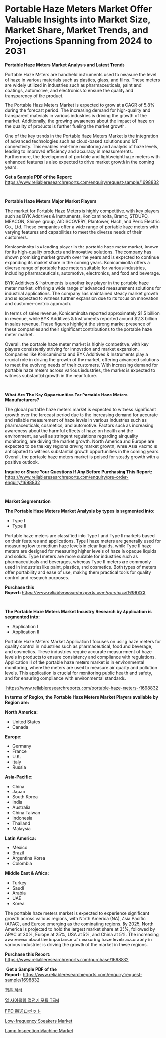 <p><h1>Portable Haze Meters Market Offer Valuable Insights into Market Size, Market Share, Market Trends, and Projections Spanning from 2024 to 2031</h1></p><p><strong>Portable Haze Meters Market Analysis and Latest Trends</strong></p>
<p><p>Portable Haze Meters are handheld instruments used to measure the level of haze in various materials such as plastics, glass, and films. These meters are widely utilized in industries such as pharmaceuticals, paint and coatings, automotive, and electronics to ensure the quality and transparency of the product.</p><p>The Portable Haze Meters Market is expected to grow at a CAGR of 5.8% during the forecast period. The increasing demand for high-quality and transparent materials in various industries is driving the growth of the market. Additionally, the growing awareness about the impact of haze on the quality of products is further fueling the market growth.</p><p>One of the key trends in the Portable Haze Meters Market is the integration of advanced technologies such as cloud-based solutions and IoT connectivity. This enables real-time monitoring and analysis of haze levels, leading to improved efficiency and accuracy in measurements. Furthermore, the development of portable and lightweight haze meters with enhanced features is also expected to drive market growth in the coming years.</p></p>
<p><strong>Get a Sample PDF of the Report:&nbsp;</strong> <a href="https://www.reliableresearchreports.com/enquiry/request-sample/1698832">https://www.reliableresearchreports.com/enquiry/request-sample/1698832</a></p>
<p>&nbsp;</p>
<p><strong>Portable Haze Meters Major Market Players</strong></p>
<p><p>The market for Portable Haze Meters is highly competitive, with key players such as BYK Additives & Instruments, Konicaminolta, Bramc, STDUPO, MEACON, Shinyei group, AIDISCOVERY, Plantower, Hach, and Peric Electric Co., Ltd. These companies offer a wide range of portable haze meters with varying features and capabilities to meet the diverse needs of their customers.</p><p>Konicaminolta is a leading player in the portable haze meter market, known for its high-quality products and innovative solutions. The company has shown promising market growth over the years and is expected to continue expanding its market share in the coming years. Konicaminolta offers a diverse range of portable haze meters suitable for various industries, including pharmaceuticals, automotive, electronics, and food and beverage.</p><p>BYK Additives & Instruments is another key player in the portable haze meter market, offering a wide range of advanced measurement solutions for industrial applications. The company has maintained steady market growth and is expected to witness further expansion due to its focus on innovation and customer-centric approach.</p><p>In terms of sales revenue, Konicaminolta reported approximately $1.5 billion in revenue, while BYK Additives & Instruments reported around $2.3 billion in sales revenue. These figures highlight the strong market presence of these companies and their significant contributions to the portable haze meter market.</p><p>Overall, the portable haze meter market is highly competitive, with key players consistently striving for innovation and market expansion. Companies like Konicaminolta and BYK Additives & Instruments play a crucial role in driving the growth of the market, offering advanced solutions to meet the evolving needs of their customers. With increasing demand for portable haze meters across various industries, the market is expected to witness substantial growth in the near future.</p></p>
<p>&nbsp;</p>
<p><strong>What Are The Key Opportunities For Portable Haze Meters Manufacturers?</strong></p>
<p><p>The global portable haze meters market is expected to witness significant growth over the forecast period due to the increasing demand for accurate and reliable measurement of haze levels in various industries such as pharmaceuticals, cosmetics, and automotive. Factors such as increasing awareness about the harmful effects of haze on health and the environment, as well as stringent regulations regarding air quality monitoring, are driving the market growth. North America and Europe are expected to be the key regions driving market growth, while Asia Pacific is anticipated to witness substantial growth opportunities in the coming years. Overall, the portable haze meters market is poised for steady growth with a positive outlook.</p></p>
<p><strong>Inquire or Share Your Questions If Any Before Purchasing This Report:</strong> <a href="https://www.reliableresearchreports.com/enquiry/pre-order-enquiry/1698832">https://www.reliableresearchreports.com/enquiry/pre-order-enquiry/1698832</a></p>
<p>&nbsp;</p>
<p><strong>Market Segmentation</strong></p>
<p><strong>The Portable Haze Meters Market Analysis by types is segmented into:</strong></p>
<p><ul><li>Type I</li><li>Type II</li></ul></p>
<p><p>Portable haze meters are classified into Type I and Type II markets based on their features and applications. Type I haze meters are generally used for measuring low to medium haze levels in clear liquids, while Type II haze meters are designed for measuring higher levels of haze in opaque liquids and solids. Type I meters are more suitable for industries such as pharmaceuticals and beverages, whereas Type II meters are commonly used in industries like paint, plastics, and cosmetics. Both types of meters offer portability and ease of use, making them practical tools for quality control and research purposes.</p></p>
<p><strong>Purchase this Report:&nbsp;</strong><a href="https://www.reliableresearchreports.com/purchase/1698832">https://www.reliableresearchreports.com/purchase/1698832</a></p>
<p>&nbsp;</p>
<p><strong>The Portable Haze Meters Market Industry Research by Application is segmented into:</strong></p>
<p><ul><li>Application I</li><li>Application II</li></ul></p>
<p><p>Portable Haze Meters Market Application I focuses on using haze meters for quality control in industries such as pharmaceutical, food and beverage, and cosmetics. These industries require accurate measurement of haze levels in products to ensure consistency and compliance with regulations. Application II of the portable haze meters market is in environmental monitoring, where the meters are used to measure air quality and pollution levels. This application is crucial for monitoring public health and safety, and for ensuring compliance with environmental standards.</p></p>
<p><a href="https://www.reliableresearchreports.com/portable-haze-meters-r1698832">&nbsp;https://www.reliableresearchreports.com/portable-haze-meters-r1698832</a></p>
<p><strong>In terms of Region, the Portable Haze Meters Market Players available by Region are:</strong></p>
<p>
    <p> <strong> North America: </strong>
        <ul>
            <li>United States</li>
            <li>Canada</li>
        </ul>
        </p> 
    <p> <strong> Europe: </strong>
        <ul>
            <li>Germany</li>
            <li>France</li>
            <li>U.K.</li>
            <li>Italy</li>
            <li>Russia</li>
        </ul>
        </p> 
    <p> <strong> Asia-Pacific: </strong>
        <ul>
            <li>China</li>
            <li>Japan</li>
            <li>South Korea</li>
            <li>India</li>
            <li>Australia</li>
            <li>China Taiwan</li>
            <li>Indonesia</li>
            <li>Thailand</li>
            <li>Malaysia</li>
        </ul>
        </p> 
    <p> <strong> Latin America: </strong>
        <ul>
            <li>Mexico</li>
            <li>Brazil</li>
            <li>Argentina Korea</li>
            <li>Colombia</li>
        </ul>
        </p> 
    <p> <strong> Middle East & Africa: </strong>
        <ul>
            <li>Turkey</li>
            <li>Saudi</li>
            <li>Arabia</li>
            <li>UAE</li>
            <li>Korea</li>
        </ul>
    </p>
    </p>
<p><p>The portable haze meters market is expected to experience significant growth across various regions, with North America (NA), Asia Pacific (APAC), and Europe emerging as the dominating regions. By 2025, North America is projected to hold the largest market share at 35%, followed by APAC at 30%, Europe at 25%, USA at 5%, and China at 5%. The increasing awareness about the importance of measuring haze levels accurately in various industries is driving the growth of the market in these regions.</p></p>
<p><strong>Purchase this Report: </strong><a href="https://www.reliableresearchreports.com/purchase/1698832">https://www.reliableresearchreports.com/purchase/1698832</a></p>
<p>&nbsp;<strong>Get a Sample PDF of the Report:&nbsp;&nbsp;</strong><a href="https://www.reliableresearchreports.com/enquiry/request-sample/1698832">https://www.reliableresearchreports.com/enquiry/request-sample/1698832</a></p>
<p><strong></strong></p>
<p><p><a href="https://github.com/AidenReinger/Market-Research-Report-List-1/blob/main/8764715122578.md">캡톤 히터</a></p><p><a href="https://github.com/gambitz1998/Market-Research-Report-List-1/blob/main/6446517122579.md">열 사이클링 열전기 모듈 TEM</a></p><p><a href="https://github.com/DudleyFerry/Market-Research-Report-List-1/blob/main/1224800124571.md">FPD 搬送ロボット</a></p><p><a href="https://github.com/mabutironaldo/Market-Research-Report-List-4/blob/main/low-frequency-speakers-market.md">Low-frequency Speakers Market</a></p><p><a href="https://github.com/Sherrillcrooksxa8i18ucf2m/Market-Research-Report-List-2/blob/main/lamp-inspection-machine-market.md">Lamp Inspection Machine Market</a></p></p>